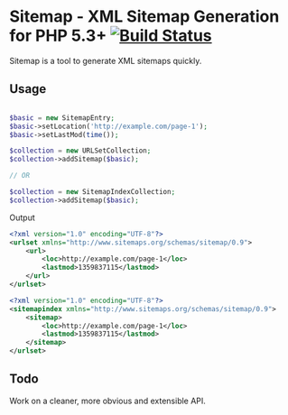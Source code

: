 Sitemap - XML Sitemap Generation for PHP 5.3+ [![Build Status](https://travis-ci.org/ThePixelDeveloper/Sitemap-v2.png?branch=master)](https://travis-ci.org/ThePixelDeveloper/Sitemap-v2)
==============================

Sitemap is a tool to generate XML sitemaps quickly.

Usage
-----

``` php

$basic = new SitemapEntry;
$basic->setLocation('http://example.com/page-1');
$basic->setLastMod(time());

$collection = new URLSetCollection;
$collection->addSitemap($basic);

// OR

$collection = new SitemapIndexCollection;
$collection->addSitemap($basic);
```

Output

``` xml
<?xml version="1.0" encoding="UTF-8"?>
<urlset xmlns="http://www.sitemaps.org/schemas/sitemap/0.9">
	<url>
		<loc>http://example.com/page-1</loc>
		<lastmod>1359837115</lastmod>
	</url>
</urlset>

<?xml version="1.0" encoding="UTF-8"?>
<sitemapindex xmlns="http://www.sitemaps.org/schemas/sitemap/0.9">
	<sitemap>
		<loc>http://example.com/page-1</loc>
		<lastmod>1359837115</lastmod>
	</sitemap>
</urlset>
```

Todo
----

Work on a cleaner, more obvious and extensible API.